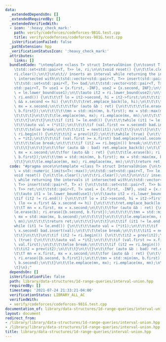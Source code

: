 ```yaml
---
data:
  _extendedDependsOn: []
  _extendedRequiredBy: []
  _extendedVerifiedWith:
  - icon: ':heavy_check_mark:'
    path: verify/codeforces/codeforces-981G.test.cpp
    title: verify/codeforces/codeforces-981G.test.cpp
  _isVerificationFailed: false
  _pathExtension: hpp
  _verificationStatusIcon: ':heavy_check_mark:'
  attributes:
    links: []
  bundledCode: "\ntemplate <class T> struct IntervalUnion {\n\tconst T INF = std::numeric_limits<T>::max();\n\
    \tstd::set<std::pair<T, T>> le, ri;\n\n\tvoid reset() {\n\t\tle.clear();\n\t\t\
    ri.clear();\n\t}\n\n\t// inserts an interval while returning the intervals it\
    \ intersected with\n\tstd::vector<std::pair<T, T>> insert(std::pair<T, T> x) {\n\
    \t\tstd::set<std::pair<T, T>> bad;\n\t\tstd::vector<std::pair<T, T>> ret;\n\t\t\
    std::pair<T, T> use1 = {x.first, -INF}, use2 = {x.second, INF};\n\t\tauto it1\
    \ = le.lower_bound(use1);\n\t\tauto it2 = ri.lower_bound(use2);\n\t\tif (it2 !=\
    \ ri.end()) {\n\t\t\tT lo = it2->second, hi = it2->first;\n\t\t\tif (lo <= x.first\
    \ && x.second <= hi) {\n\t\t\t\tret.emplace_back(lo, hi);\n\t\t\t\tT mn = x.first,\
    \ mx = x.second;\n\t\t\t\tfor (auto &b : ret) {\n\t\t\t\t\tle.erase(b); ri.erase({b.second,\
    \ b.first});\n\t\t\t\t\tmn = std::min(mn, b.first); mx = std::max(mx, b.second);\n\
    \t\t\t\t}\n\t\t\t\tle.emplace(mn, mx); ri.emplace(mx, mn);\n\t\t\t\treturn ret;\n\
    \t\t\t}\n\t\t}\n\t\tif (it1 != le.end()) {\n\t\t\twhile (it1 != le.end()) {\n\t\
    \t\t\tauto val = (*it1);\n\t\t\t\tif (val.first <= x.second) bad.insert(val);\n\
    \t\t\t\telse break;\n\t\t\t\tit1 = next(it1);\n\t\t\t}\n\t\t}\n\t\tif (it2 !=\
    \ ri.begin()) {\n\t\t\tit2 = prev(it2);\n\t\t\twhile (true) {\n\t\t\t\tauto val\
    \ = *it2;\n\t\t\t\tif (val.first >= x.first) bad.emplace(val.second, val.first);\n\
    \t\t\t\telse break;\n\t\t\t\tif (it2 == ri.begin()) break;\n\t\t\t\tit2 = prev(it2);\n\
    \t\t\t}\n\t\t}\n\t\tfor (auto &b : bad) ret.emplace_back(b);\n\t\tT mn = x.first,\
    \ mx = x.second;\n\t\tfor (auto &b : ret) {\n\t\t\tle.erase(b); ri.erase({b.second,\
    \ b.first});\n\t\t\tmn = std::min(mn, b.first); mx = std::max(mx, b.second);\n\
    \t\t}\n\t\tle.emplace(mn, mx); ri.emplace(mx, mn);\n\t\treturn ret;\n\t}\n};\n"
  code: "#pragma once\n\ntemplate <class T> struct IntervalUnion {\n\tconst T INF\
    \ = std::numeric_limits<T>::max();\n\tstd::set<std::pair<T, T>> le, ri;\n\n\t\
    void reset() {\n\t\tle.clear();\n\t\tri.clear();\n\t}\n\n\t// inserts an interval\
    \ while returning the intervals it intersected with\n\tstd::vector<std::pair<T,\
    \ T>> insert(std::pair<T, T> x) {\n\t\tstd::set<std::pair<T, T>> bad;\n\t\tstd::vector<std::pair<T,\
    \ T>> ret;\n\t\tstd::pair<T, T> use1 = {x.first, -INF}, use2 = {x.second, INF};\n\
    \t\tauto it1 = le.lower_bound(use1);\n\t\tauto it2 = ri.lower_bound(use2);\n\t\
    \tif (it2 != ri.end()) {\n\t\t\tT lo = it2->second, hi = it2->first;\n\t\t\tif\
    \ (lo <= x.first && x.second <= hi) {\n\t\t\t\tret.emplace_back(lo, hi);\n\t\t\
    \t\tT mn = x.first, mx = x.second;\n\t\t\t\tfor (auto &b : ret) {\n\t\t\t\t\t\
    le.erase(b); ri.erase({b.second, b.first});\n\t\t\t\t\tmn = std::min(mn, b.first);\
    \ mx = std::max(mx, b.second);\n\t\t\t\t}\n\t\t\t\tle.emplace(mn, mx); ri.emplace(mx,\
    \ mn);\n\t\t\t\treturn ret;\n\t\t\t}\n\t\t}\n\t\tif (it1 != le.end()) {\n\t\t\t\
    while (it1 != le.end()) {\n\t\t\t\tauto val = (*it1);\n\t\t\t\tif (val.first <=\
    \ x.second) bad.insert(val);\n\t\t\t\telse break;\n\t\t\t\tit1 = next(it1);\n\t\
    \t\t}\n\t\t}\n\t\tif (it2 != ri.begin()) {\n\t\t\tit2 = prev(it2);\n\t\t\twhile\
    \ (true) {\n\t\t\t\tauto val = *it2;\n\t\t\t\tif (val.first >= x.first) bad.emplace(val.second,\
    \ val.first);\n\t\t\t\telse break;\n\t\t\t\tif (it2 == ri.begin()) break;\n\t\t\
    \t\tit2 = prev(it2);\n\t\t\t}\n\t\t}\n\t\tfor (auto &b : bad) ret.emplace_back(b);\n\
    \t\tT mn = x.first, mx = x.second;\n\t\tfor (auto &b : ret) {\n\t\t\tle.erase(b);\
    \ ri.erase({b.second, b.first});\n\t\t\tmn = std::min(mn, b.first); mx = std::max(mx,\
    \ b.second);\n\t\t}\n\t\tle.emplace(mn, mx); ri.emplace(mx, mn);\n\t\treturn ret;\n\
    \t}\n};"
  dependsOn: []
  isVerificationFile: false
  path: library/data-structures/1d-range-queries/interval-union.hpp
  requiredBy: []
  timestamp: '2021-07-24 21:33:21-04:00'
  verificationStatus: LIBRARY_ALL_AC
  verifiedWith:
  - verify/codeforces/codeforces-981G.test.cpp
documentation_of: library/data-structures/1d-range-queries/interval-union.hpp
layout: document
redirect_from:
- /library/library/data-structures/1d-range-queries/interval-union.hpp
- /library/library/data-structures/1d-range-queries/interval-union.hpp.html
title: library/data-structures/1d-range-queries/interval-union.hpp
---
```

